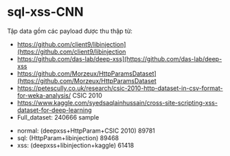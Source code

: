 # sql-xss-CNN
Tập data gồm các payload được thu thập từ:
- https://github.com/client9/libinjection](https://github.com/client9/libinjection
- https://github.com/das-lab/deep-xss](https://github.com/das-lab/deep-xss
- https://github.com/Morzeux/HttpParamsDataset](https://github.com/Morzeux/HttpParamsDataset
- https://petescully.co.uk/research/csic-2010-http-dataset-in-csv-format-for-weka-analysis/ CSIC 2010
- https://www.kaggle.com/syedsaqlainhussain/cross-site-scripting-xss-dataset-for-deep-learning
- Full_dataset: 240666 sample
+ normal: (deepxss+HttpParam+CSIC 2010) 89781
+ sql: (HttpParam+libinjection) 89468
+ xss: (deepxss+libinjection+kaggle) 61418
